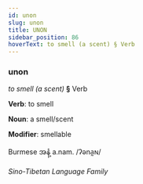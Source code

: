 ```yaml
---
id: unon
slug: unon
title: UNON
sidebar_position: 86
hoverText: to smell (a scent) § Verb
---
```


### unon

*to smell (a scent)* **§** Verb

**Verb**: to smell

**Noun**: a smell/scent

**Modifier**: smellable

Burmese အနံ့ a.nam. /ʔəna̰ɴ/

*Sino-Tibetan Language Family*